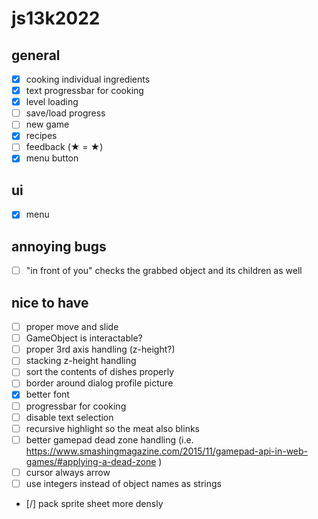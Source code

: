 # js13k2022

## general
- [x] cooking individual ingredients
- [x] text progressbar for cooking
- [x] level loading
- [ ] save/load progress
- [ ] new game
- [x] recipes
- [ ] feedback (★ = &starf;)
- [x] menu button

## ui
- [x] menu

## annoying bugs
- [ ] "in front of you" checks the grabbed object and its children as well

## nice to have
- [ ] proper move and slide
- [ ] GameObject is interactable?
- [ ] proper 3rd axis handling (z-height?)
- [ ] stacking z-height handling
- [ ] sort the contents of dishes properly
- [ ] border around dialog profile picture
- [x] better font
- [ ] progressbar for cooking
- [ ] disable text selection
- [ ] recursive highlight so the meat also blinks
- [ ] better gamepad dead zone handling (i.e. https://www.smashingmagazine.com/2015/11/gamepad-api-in-web-games/#applying-a-dead-zone )
- [ ] cursor always arrow
- [ ] use integers instead of object names as strings
- [/] pack sprite sheet more densly
